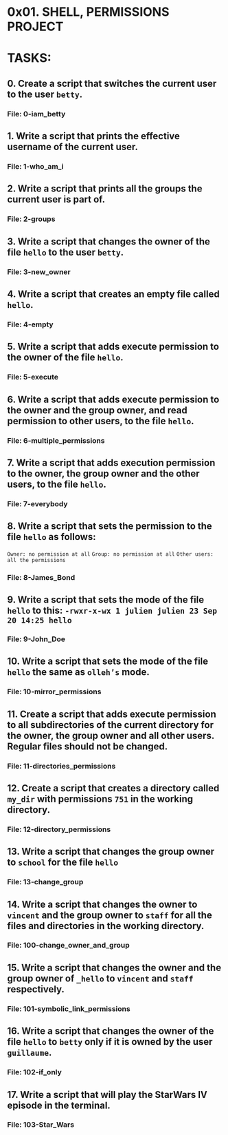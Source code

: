 # 0x01. SHELL, PERMISSIONS PROJECT

# TASKS:

## 0. Create a script that switches the current user to the user `betty`.
### File: 0-iam_betty

## 1. Write a script that prints the effective username of the current user.
### File: 1-who_am_i

## 2. Write a script that prints all the groups the current user is part of.
### File: 2-groups

## 3. Write a script that changes the owner of the file `hello` to the user `betty`.
### File: 3-new_owner

## 4. Write a script that creates an empty file called `hello`.
### File: 4-empty

## 5. Write a script that adds execute permission to the owner of the file `hello`.
### File: 5-execute

## 6. Write a script that adds execute permission to the owner and the group owner, and read permission to other users, to the file `hello`.
### File: 6-multiple_permissions

## 7. Write a script that adds execution permission to the owner, the group owner and the other users, to the file `hello`.
### File: 7-everybody

## 8. Write a script that sets the permission to the file `hello` as follows:
``Owner: no permission at all``
``Group: no permission at all``
``Other users: all the permissions``
### File: 8-James_Bond

## 9. Write a script that sets the mode of the file `hello` to this: `-rwxr-x-wx 1 julien julien 23 Sep 20 14:25 hello`
### File: 9-John_Doe

## 10. Write a script that sets the mode of the file `hello` the same as `olleh’s` mode.
### File: 10-mirror_permissions

## 11. Create a script that adds execute permission to all subdirectories of the current directory for the owner, the group owner and all other users. Regular files should not be changed.
### File: 11-directories_permissions

## 12. Create a script that creates a directory called `my_dir` with permissions `751` in the working directory.
### File: 12-directory_permissions

## 13. Write a script that changes the group owner to `school` for the file `hello`
### File: 13-change_group

## 14. Write a script that changes the owner to `vincent` and the group owner to `staff` for all the files and directories in the working directory.
### File: 100-change_owner_and_group

## 15. Write a script that changes the owner and the group owner of `_hello` to `vincent` and `staff` respectively.
### File: 101-symbolic_link_permissions

## 16. Write a script that changes the owner of the file `hello` to `betty` only if it is owned by the user `guillaume`.
### File: 102-if_only

## 17. Write a script that will play the StarWars IV episode in the terminal.
### File: 103-Star_Wars